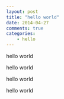 ```yaml
---
layout: post
title: "hello world"
date: 2014-04-27
comments: true
categories: 
    - hello
---
```


hello world

hello world

hello world

hello world
